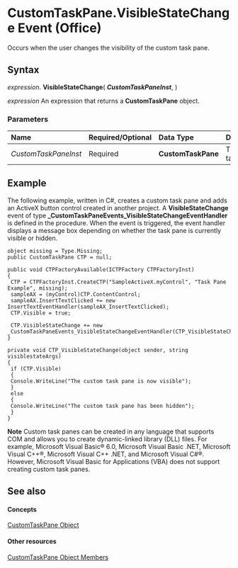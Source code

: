 
# CustomTaskPane.VisibleStateChange Event (Office)

Occurs when the user changes the visibility of the custom task pane.


## Syntax

 _expression_. **VisibleStateChange**( **_CustomTaskPaneInst_**, )

 _expression_ An expression that returns a **CustomTaskPane** object.


### Parameters



|**Name**|**Required/Optional**|**Data Type**|**Description**|
|:-----|:-----|:-----|:-----|
| _CustomTaskPaneInst_|Required|**CustomTaskPane**|The active task pane.|

## Example

The following example, written in C#, creates a custom task pane and adds an ActiveX button control created in another project. A  **VisibleStateChange** event of type **_CustomTaskPaneEvents_VisibleStateChangeEventHandler** is defined in the procedure. When the event is triggered, the event handler displays a message box depending on whether the task pane is currently visible or hidden.


```
object missing = Type.Missing; 
public CustomTaskPane CTP = null; 
 
public void CTPFactoryAvailable(ICTPFactory CTPFactoryInst) 
{ 
 CTP = CTPFactoryInst.CreateCTP("SampleActiveX.myControl", "Task Pane Example", missing); 
 sampleAX = (myControl)CTP.ContentControl; 
 sampleAX.InsertTextClicked += new InsertTextEventHandler(sampleAX_InsertTextClicked); 
 CTP.Visible = true; 
 
 CTP.VisibleStateChange += new _CustomTaskPaneEvents_VisibleStateChangeEventHandler(CTP_VisibleStateChange); 
} 
 
private void CTP_VisibleStateChange(object sender, string visiblestateArgs) 
{ 
 if (CTP.Visible) 
 { 
 Console.WriteLine("The custom task pane is now visible"); 
 } 
 else 
 { 
 Console.WriteLine("The custom task pane has been hidden"); 
 } 
} 

```


 **Note**  Custom task panes can be created in any language that supports COM and allows you to create dynamic-linked library (DLL) files. For example, Microsoft Visual Basic® 6.0, Microsoft Visual Basic .NET, Microsoft Visual C++®, Microsoft Visual C++ .NET, and Microsoft Visual C#®. However, Microsoft Visual Basic for Applications (VBA) does not support creating custom task panes. 


## See also


#### Concepts


[CustomTaskPane Object](7ed379b7-d070-4d7b-abe1-92dc73d3d137.md)
#### Other resources


[CustomTaskPane Object Members](858cc1d3-6fe8-5fa2-5a1c-416255227de8.md)
